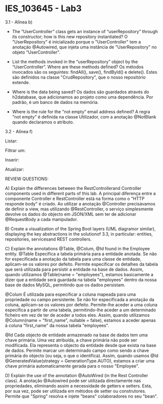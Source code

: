 # IES_103645 - Lab3

3.1 - Alínea b)

- The “UserController” class gets an instance of “userRepository” through its constructor; how is this new repository instantiated?
    O "UserRepository" é inicializado porque o "UserController" tem a anotação @Autowired, que injeta uma instância de "UserRepository" no objeto "UserController".

- List the methods invoked in the “userRepository” object by the “UserController”. Where are these methods defined?
    Os métodos invocados são os seguintes: findAll(), save(), findById() e delete(). Estes são definidos na classe "CrudRepository", que o nosso repositório extende.

- Where is the data being saved?
    Os dados são guardados através do h2database, que adicionamos ao projeto como uma dependência. Por padrão, é um banco de dados na memória.

- Where is the rule for the “not empty” email address defined?
    A regra "not empty" é definida na classe Utilizador, com a anotação @NotBlank quando declaramos o atributo.

3.2 - Alínea f)

Listar:

Filtrar um:

Inserir:

Atualizar:

REVIEW QUESTIONS:

A) Explain the differences between the RestControllerand Controller components used in different parts of this lab.
    A principal diferença entre a componente Controller e RestController está na forma como o "HTTP  responde body" é criado. Ao utilizar a anotação @Controller precisávamos de definir a view, mas utilizando @RestController, o serviço simplesmente devolve os dados do objecto em JSON/XML sem ter de adicionar @RequestBody a cada manipulador.

B) Create a visualization of the Spring Boot layers (UML diagramor similar), displaying the key abstractions in the solutionof 3.3, in particular: entities, repositories, servicesand REST controllers.
    


C) Explain the annotations @Table, @Colum, @Id found in the Employee entity.
@Table
    Especifica a tabela primária para a entidade anotada.
    Se não for especificada a anotação da tabela para uma classe de entidade, aplicam-se os valores por defeito.
    Permite especificar os detalhes da tabela que será utilizada para persistir a entidade na base de dados.
    Assim, quando utilizamos @Table(name = "employees"), estamos basicamente a dizer que a entidade será guardada na tabela "employees" dentro da nossa base de dados MySQL, permitindo que os dados persistam.

@Colum
    É utilizada para especificar a coluna mapeada para uma propriedade ou campo persistente.
    Se não for especificada a anotação da coluna, aplicam-se os valores por defeito.
    Permite-lhe aceder a uma coluna específica a partir de uma tabela, permitindo-lhe aceder a um determinado ficheiro em vez de ter de aceder a todos eles.
    Assim, quando utilizamos @Column(name = "first_name", nullable = false), estamos a aceder apenas à coluna "first_name" da nossa tabela "employees".

@Id
    Cada objecto de entidade armazenado na base de dados tem uma chave primária.
    Uma vez atribuída, a chave primária não pode ser modificada. Ela representa o objecto da entidade desde que exista na base de dados.
    Permite marcar um determinado campo como sendo a chave primária do objecto (ou seja, o que o identifica). Assim, quando usamos @Id @GeneratedValue(strategy = GenerationType.AUTO), estamos a criar uma chave primária automaticamente gerada para o nosso "Employee".

D) Explain the use of the annotation @AutoWired (in the Rest Controller class).
    A anotação @Autowired pode ser utilizada directamente nas propriedades, eliminando assim a necessidade de getters e setters. Esta, por sua vez, pode ser utilizada em métodos de setter ou construtores.
    Permite que "Spring" resolva e injete "beans" colaboradores no seu "bean".